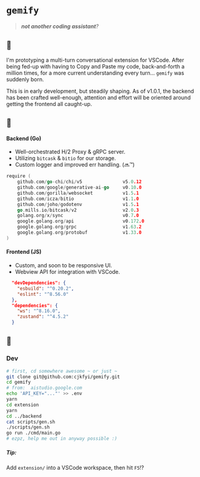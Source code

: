 # `gemify`

> *__not another coding assistant__?*

## 🤔

I'm prototyping a multi-turn conversational extension for VSCode. After being fed-up with having to Copy and Paste my code, back-and-forth a million times, for a more current understanding every turn... `gemify` was suddenly born. 

This is in early development, but steadily shaping. As of v1.0.1, the backend has been crafted well-enough, attention and effort will be oriented around getting the frontend all caught-up.

## 🧰

#### Backend (Go)

- Well-orchestrated H/2 Proxy & gRPC server.
- Utilizing `bitcask` & `bitio` for our storage.
- Custom logger and improved err handling. (🔜™️)

```go
require (
	github.com/go-chi/chi/v5               v5.0.12
	github.com/google/generative-ai-go     v0.10.0
	github.com/gorilla/websocket           v1.5.1
	github.com/icza/bitio                  v1.1.0
	github.com/joho/godotenv               v1.5.1
	go.mills.io/bitcask/v2                 v2.0.3
	golang.org/x/sync                      v0.7.0
	google.golang.org/api                  v0.172.0
	google.golang.org/grpc                 v1.63.2
	google.golang.org/protobuf             v1.33.0
)
```

#### Frontend (JS)

- Custom, and soon to be responsive UI. 
- Webview API for integration with VSCode.

```json
  "devDependencies": {
    "esbuild": "^0.20.2",
    "eslint": "^8.56.0"
  },
  "dependencies": {
    "ws": "^8.16.0",
    "zustand": "^4.5.2"
  }
```

## 🌱

### Dev

```sh
# first, cd somewhere awesome ~ or just ~
git clone git@github.com:cjkfyi/gemify.git
cd gemify
# from:  aistudio.google.com
echo 'API_KEY="..."' >> .env
yarn
cd extension
yarn
cd ../backend
cat scripts/gen.sh
./scripts/gen.sh
go run ./cmd/main.go
# ezpz, help me out in anyway possible :)
```

##### Tip:
Add `extension/` into a VSCode workspace, then hit `F5`⁉️

